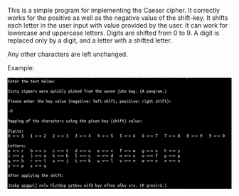 This is a simple program for implementing the Caeser cipher. It correctly works for the positive as well as the negative value of the shift-key. It shifts each letter in the user input with
value provided by the user. It can work for lowercase and uppercase letters. Digits are shifted from 0 to 9. A digit is replaced only by a digit, and a letter with a shifted letter.

Any other characters are left unchanged.

Example:

![Screenshot](caesar_cipher.png)
